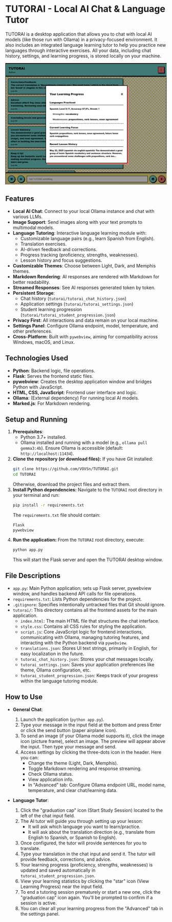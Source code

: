 # TUTORAI - Local AI Chat & Language Tutor

TUTORAI is a desktop application that allows you to chat with local AI models (like those run with Ollama) in a privacy-focused environment. It also includes an integrated language learning tutor to help you practice new languages through interactive exercises. All your data, including chat history, settings, and learning progress, is stored locally on your machine.

![TUTORAI Screenshot](screenshot1.png)

## Features

*   **Local AI Chat**: Connect to your local Ollama instance and chat with various LLMs.
*   **Image Support**: Send images along with your text prompts to multimodal models.
*   **Language Tutoring**: Interactive language learning module with:
    *   Customizable language pairs (e.g., learn Spanish from English).
    *   Translation exercises.
    *   AI-driven feedback and corrections.
    *   Progress tracking (proficiency, strengths, weaknesses).
    *   Lesson history and focus suggestions.
*   **Customizable Themes**: Choose between Light, Dark, and Memphis themes.
*   **Markdown Rendering**: AI responses are rendered with Markdown for better readability.
*   **Streamed Responses**: See AI responses generated token by token.
*   **Persistent Storage**:
    *   Chat history (`tutorai/tutorai_chat_history.json`)
    *   Application settings (`tutorai/tutorai_settings.json`)
    *   Student learning progression (`tutorai/tutorai_student_progression.json`)
*   **Privacy First**: All interactions and data remain on your local machine.
*   **Settings Panel**: Configure Ollama endpoint, model, temperature, and other preferences.
*   **Cross-Platform**: Built with `pywebview`, aiming for compatibility across Windows, macOS, and Linux.

## Technologies Used

*   **Python**: Backend logic, file operations.
*   **Flask**: Serves the frontend static files.
*   **pywebview**: Creates the desktop application window and bridges Python with JavaScript.
*   **HTML, CSS, JavaScript**: Frontend user interface and logic.
*   **Ollama**: (External dependency) For running local AI models.
*   **Marked.js**: For Markdown rendering.

## Setup and Running

1.  **Prerequisites**:
    *   Python 3.7+ installed.
    *   Ollama installed and running with a model (e.g., `ollama pull gemma3:4b`). Ensure Ollama is accessible (default: `http://localhost:11434`).
2.  **Clone the repository (or download files):**
    If you have Git installed:
    ```bash
    git clone https://github.com/VOVSn/TUTORAI.git
    cd TUTORAI
    ```
    Otherwise, download the project files and extract them.
3.  **Install Python dependencies:**
    Navigate to the `TUTORAI` root directory in your terminal and run:
    ```bash
    pip install -r requirements.txt
    ```
    The `requirements.txt` file should contain:
    ```
    Flask
    pywebview
    ```
4.  **Run the application:**
    From the `TUTORAI` root directory, execute:
    ```bash
    python app.py
    ```
    This will start the Flask server and open the TUTORAI desktop window.

## File Descriptions

*   `app.py`: Main Python application; sets up Flask server, pywebview window, and handles backend API calls for file operations.
*   `requirements.txt`: Lists Python dependencies for the project.
*   `.gitignore`: Specifies intentionally untracked files that Git should ignore.
*   `tutorai/`: This directory contains all the frontend assets for the main application.
    *   `index.html`: The main HTML file that structures the chat interface.
    *   `style.css`: Contains all CSS rules for styling the application.
    *   `script.js`: Core JavaScript logic for frontend interactions, communicating with Ollama, managing tutoring features, and interacting with the Python backend via `pywebview`.
    *   `translations.json`: Stores UI text strings, primarily in English, for easy localization in the future.
    *   `tutorai_chat_history.json`: Stores your chat messages locally.
    *   `tutorai_settings.json`: Saves your application preferences like theme, Ollama configuration, etc.
    *   `tutorai_student_progression.json`: Keeps track of your progress within the language tutoring module.

## How to Use

*   **General Chat**:
    1.  Launch the application (`python app.py`).
    2.  Type your message in the input field at the bottom and press Enter or click the send button (paper airplane icon).
    3.  To send an image (if your Ollama model supports it), click the image icon (picture frame), select an image. The preview will appear above the input. Then type your message and send.
    4.  Access settings by clicking the three-dots icon in the header. Here you can:
        *   Change the theme (Light, Dark, Memphis).
        *   Toggle Markdown rendering and response streaming.
        *   Check Ollama status.
        *   View application info.
        *   In "Advanced" tab: Configure Ollama endpoint URL, model name, temperature, and clear chat/learning data.

*   **Language Tutor**:
    1.  Click the "graduation cap" icon (Start Study Session) located to the left of the chat input field.
    2.  The AI tutor will guide you through setting up your lesson:
        *   It will ask which language you want to learn/practice.
        *   It will ask about the translation direction (e.g., translate from English to Spanish, or Spanish to English).
    3.  Once configured, the tutor will provide sentences for you to translate.
    4.  Type your translation in the chat input and send it. The tutor will provide feedback, corrections, and advice.
    5.  Your learning progress (proficiency, strengths, weaknesses) is updated and saved automatically in `tutorai_student_progression.json`.
    6.  View your learning statistics by clicking the "star" icon (View Learning Progress) near the input field.
    7.  To end a tutoring session prematurely or start a new one, click the "graduation cap" icon again. You'll be prompted to confirm if a session is active.
    8.  You can clear all your learning progress from the "Advanced" tab in the settings panel.
